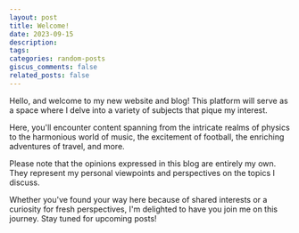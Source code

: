 ```yaml
---
layout: post
title: Welcome!
date: 2023-09-15
description:
tags: 
categories: random-posts
giscus_comments: false
related_posts: false
---
```

Hello, and welcome to my new website and blog! This platform will serve as a space where I delve into a variety of subjects that pique my interest.

Here, you'll encounter content spanning from the intricate realms of physics to the harmonious world of music, the excitement of football, the enriching adventures of travel, and more.

Please note that the opinions expressed in this blog are entirely my own. They represent my personal viewpoints and perspectives on the topics I discuss.

Whether you've found your way here because of shared interests or a curiosity for fresh perspectives, I'm delighted to have you join me on this journey. Stay tuned for upcoming posts!
